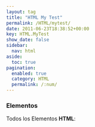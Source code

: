 ```yaml
---
layout: tag
title: "HTML My Test"
permalink: /HTML/mytest/
date: 2011-06-23T18:38:52+00:00
key: HTML.MyTest
show_date: false
sidebar:
  nav: html
aside:
  toc: true
pagination: 
  enabled: true
  category: HTML
  permalink: /:num/    
---
```


<h3>Elementos</h3>
Todos los Elementos <strong>HTML</strong>:

